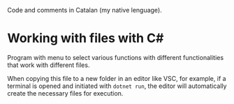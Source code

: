 Code and comments in Catalan (my native lenguage).

# Working with files with C#
Program with menu to select various functions with different functionalities that work with different files.

When copying this file to a new folder in an editor like VSC, for example, if a terminal is opened and initiated with ``dotnet run``, the editor will automatically create the necessary files for execution.
